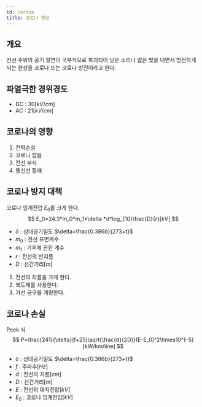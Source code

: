 ```yaml
---
id: Corona
title: 코로나 현상
---
```

## 개요
전선 주위의 공기 절연이 국부적으로 파괴되어 낮은 소리나 엷은 빛을 내면서 방전하게 되는 현상을 코로나 또는 코로나 방전이라고 한다.

## 파열극한 경위경도
- DC : $30[kV/cm]$
- AC : $21[kV/cm]$

## 코로나의 영향
1. 전력손실
2. 코로나 잡음
3. 전선 부식
4. 통신선 장애

## 코로나 방지 대책
코로나 임계전압 $E_0$를 크게 한다.
$$
E_0=24.3*m_0*m_1*\delta *d*log_{10}\frac{D}{r}[kV]
$$
- $\delta$ : 상대공기밀도 $\delta=\frac{0.386b}{273+t}$
- $m_0$ : 전선 표면계수
- $m_1$ : 기후에 관한 계수
- $r$ : 전선의 반지름
- $D$ : 선간거리$[m]$

1. 전선의 지름을 크게 한다.
2. 복도체를 사용한다.
3. 가선 금구를 개량한다.

## 코로나 손실
Peek 식
$$
P=\frac{241}{\delta}(f+25)\sqrt{\frac{d}{2D}}(E-E_0)^2\times10^{-5}[kW/km/line]
$$

- $\delta$ : 상대공기밀도 $\delta=\frac{0.386b}{273+t}$
- $f$ : 주파수$[Hz]$
- $d$ : 전선의 지름$[cm]$
- $D$ : 선간거리$[m]$
- $E$ : 전선의 대지전압$[kV]$
- $E_0$ : 코로나 임계전압$[kV]$
